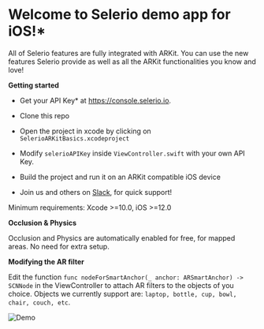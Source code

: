 
# Welcome to Selerio demo app for iOS!*

All of Selerio features are fully integrated with ARKit. You can use the new features Selerio provide as well as all the ARKit functionalities you know and love!

**Getting started**


- Get your API Key* at https://console.selerio.io.  

- Clone this repo

- Open the project in xcode by clicking on `SelerioARKitBasics.xcodeproject`

- Modify `selerioAPIKey` inside `ViewController.swift` with your own API Key.

- Build the project and run it on an ARKit compatible iOS device

- Join us and others on <a href="https://selerio-dev.slack.com/" target="_blank">Slack</a>, for quick support!

Minimum requirements: Xcode >=10.0, iOS >=12.0

**Occlusion & Physics**

Occlusion and Physics are automatically enabled for free, for mapped areas. No need for extra setup.

**Modifying the AR filter**

Edit the function `func nodeForSmartAnchor(_ anchor: ARSmartAnchor) -> SCNNode` in the ViewController to attach AR filters to the objects of you choice. Objects we currently support are: `laptop, bottle, cup, bowl, chair, couch, etc`.



![Demo](./demo.gif)
